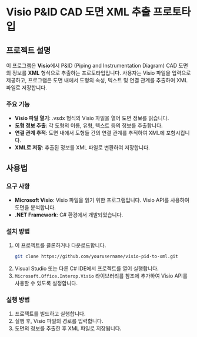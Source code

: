 # Visio P&ID CAD 도면 XML 추출 프로토타입

## 프로젝트 설명
이 프로그램은 **Visio**에서 P&ID (Piping and Instrumentation Diagram) CAD 도면의 정보를 **XML** 형식으로 추출하는 프로토타입입니다.
사용자는 Visio 파일을 입력으로 제공하고, 프로그램은 도면 내에서 도형의 속성, 텍스트 및 연결 관계를 추출하여 XML 파일로 저장합니다.

### 주요 기능
- **Visio 파일 열기**: .vsdx 형식의 Visio 파일을 열어 도면 정보를 읽습니다.
- **도형 정보 추출**: 각 도형의 이름, 유형, 텍스트 등의 정보를 추출합니다.
- **연결 관계 추적**: 도면 내에서 도형들 간의 연결 관계를 추적하여 XML에 포함시킵니다.
- **XML로 저장**: 추출된 정보를 XML 파일로 변환하여 저장합니다.

## 사용법

### 요구 사항
- **Microsoft Visio**: Visio 파일을 읽기 위한 프로그램입니다. Visio API를 사용하여 도면을 분석합니다.
- **.NET Framework**: C# 환경에서 개발되었습니다.

### 설치 방법
1. 이 프로젝트를 클론하거나 다운로드합니다.
    ```bash
    git clone https://github.com/yourusername/visio-pid-to-xml.git
    ```
2. Visual Studio 또는 다른 C# IDE에서 프로젝트를 열어 실행합니다.
3. `Microsoft.Office.Interop.Visio` 라이브러리를 참조에 추가하여 Visio API를 사용할 수 있도록 설정합니다.

### 실행 방법
1. 프로젝트를 빌드하고 실행합니다.
2. 실행 후, Visio 파일의 경로를 입력합니다.
3. 도면의 정보를 추출한 후 XML 파일로 저장됩니다.
